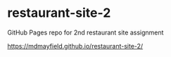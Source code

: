 # restaurant-site-2
GitHub Pages repo for 2nd restaurant site assignment

https://mdmayfield.github.io/restaurant-site-2/
